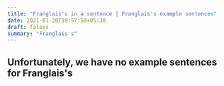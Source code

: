 ```yaml
---
title: "Franglais's in a sentence | Franglais's example sentences"
date: 2021-01-20T19:57:50+05:30
draft: falses
summary: "Franglais's"
---
```

## Unfortunately, we have no example sentences for Franglais's                 
